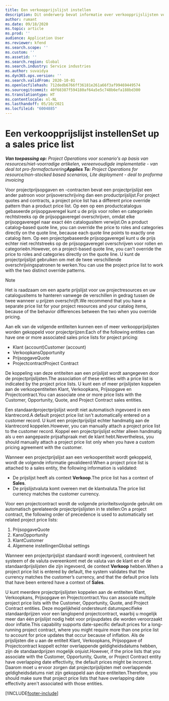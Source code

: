```yaml
---
title: Een verkoopprijslijst instellen
description: Dit onderwerp bevat informatie over verkoopprijslijsten voor projectprijzen.
author: rumant
ms.date: 09/18/2020
ms.topic: article
ms.prod: ''
audience: Application User
ms.reviewer: kfend
ms.search.scope: ''
ms.custom: ''
ms.assetid: ''
ms.search.region: Global
ms.search.industry: Service industries
ms.author: suvaidya
ms.dyn365.ops.version: ''
ms.search.validFrom: 2020-10-01
ms.openlocfilehash: 712dedb6766ff36181e261a66f3af99469449574
ms.sourcegitcommit: 40f68387f594180af64a5e5c748b6efa188bd300
ms.translationtype: HT
ms.contentlocale: nl-NL
ms.lasthandoff: 05/10/2021
ms.locfileid: "6004885"
---
```

# <a name="set-up-a-sales-price-list"></a><span data-ttu-id="6d07d-103">Een verkoopprijslijst instellen</span><span class="sxs-lookup"><span data-stu-id="6d07d-103">Set up a sales price list</span></span>

<span data-ttu-id="6d07d-104">_**Van toepassing op:** Project Operations voor scenario's op basis van resources/niet-voorradige artikelen, vereenvoudigde implementatie - van deal tot pro-formafacturering_</span><span class="sxs-lookup"><span data-stu-id="6d07d-104">_**Applies To:** Project Operations for resource/non-stocked based scenarios, Lite deployment - deal to proforma invoicing_</span></span>

<span data-ttu-id="6d07d-105">Voor projectprijsopgaven en -contracten bevat een projectprijslijst een ander patroon voor prijsoverschrijving dan een productprijslijst.</span><span class="sxs-lookup"><span data-stu-id="6d07d-105">For project quotes and contracts, a project price list has a different price override pattern than a product price list.</span></span> <span data-ttu-id="6d07d-106">Op een op een productcatalogus gebaseerde prijsopgaveregel kunt u de prijs voor rollen en categorieën rechtstreeks op de prijsopgaveregel overschrijven, omdat elke prijsopgaveregel naar exact één catalogusitem verwijst.</span><span class="sxs-lookup"><span data-stu-id="6d07d-106">On a product catalog–based quote line, you can override the price to roles and categories directly on the quote line, because each quote line points to exactly one catalog item.</span></span> <span data-ttu-id="6d07d-107">Op een projectgebaseerde prijsopgaveregel kunt u de prijs echter niet rechtstreeks op de prijsopgaveregel overschrijven voor rollen en categorieën.</span><span class="sxs-lookup"><span data-stu-id="6d07d-107">However, on a project-based quote line, you can't override the price to roles and categories directly on the quote line.</span></span> <span data-ttu-id="6d07d-108">U kunt de projectprijslijst gebruiken om met de twee verschillende overschrijvingspatronen te werken.</span><span class="sxs-lookup"><span data-stu-id="6d07d-108">You can use the project price list to work with the two distinct override patterns.</span></span>

> [!NOTE]
> <span data-ttu-id="6d07d-109">Het is raadzaam om een aparte prijslijst voor uw projectresources en uw catalogusitems te hanteren vanwege de verschillen in gedrag tussen de twee wanneer u prijzen overschrijft.</span><span class="sxs-lookup"><span data-stu-id="6d07d-109">We recommend that you have a separate price list for your project resources and your catalog items, because of the behavior differences between the two when you override pricing.</span></span>

<span data-ttu-id="6d07d-110">Aan elk van de volgende entiteiten kunnen een of meer verkoopprijslijsten worden gekoppeld voor projectprijzen:</span><span class="sxs-lookup"><span data-stu-id="6d07d-110">Each of the following entities can have one or more associated sales price lists for project pricing:</span></span>

- <span data-ttu-id="6d07d-111">Klant (account)</span><span class="sxs-lookup"><span data-stu-id="6d07d-111">Customer (account)</span></span> 
- <span data-ttu-id="6d07d-112">Verkoopkans</span><span class="sxs-lookup"><span data-stu-id="6d07d-112">Opportunity</span></span> 
- <span data-ttu-id="6d07d-113">Prijsopgave</span><span class="sxs-lookup"><span data-stu-id="6d07d-113">Quote</span></span> 
- <span data-ttu-id="6d07d-114">Projectcontract</span><span class="sxs-lookup"><span data-stu-id="6d07d-114">Project Contract</span></span>

<span data-ttu-id="6d07d-115">De koppeling van deze entiteiten aan een prijslijst wordt aangegeven door de projectprijslijsten.</span><span class="sxs-lookup"><span data-stu-id="6d07d-115">The association of these entities with a price list is indicated by the project price lists.</span></span> <span data-ttu-id="6d07d-116">U kunt een of meer prijslijsten koppelen aan de verkoopentiteiten Klant, Verkoopkans, Prijsopgave en Projectcontract.</span><span class="sxs-lookup"><span data-stu-id="6d07d-116">You can associate one or more price lists with the Customer, Opportunity, Quote, and Project Contract sales entities.</span></span>

<span data-ttu-id="6d07d-117">Een standaardprojectprijslijst wordt niet automatisch ingevoerd in een klantrecord.</span><span class="sxs-lookup"><span data-stu-id="6d07d-117">A default project price list isn't automatically entered on a customer record.</span></span> <span data-ttu-id="6d07d-118">U kunt een projectprijslijst echter handmatig aan de klantrecord koppelen.</span><span class="sxs-lookup"><span data-stu-id="6d07d-118">However, you can manually attach a project price list to the customer record.</span></span> <span data-ttu-id="6d07d-119">Koppel een projectprijslijst echter alleen handmatig als u een aangepaste prijsafspraak met de klant hebt.</span><span class="sxs-lookup"><span data-stu-id="6d07d-119">Nevertheless, you should manually attach a project price list only when you have a custom pricing agreement with the customer.</span></span> 

<span data-ttu-id="6d07d-120">Wanneer een projectprijslijst aan een verkoopentiteit wordt gekoppeld, wordt de volgende informatie gevalideerd:</span><span class="sxs-lookup"><span data-stu-id="6d07d-120">When a project price list is attached to a sales entity, the following information is validated:</span></span>

- <span data-ttu-id="6d07d-121">De prijslijst heeft als context **Verkoop**.</span><span class="sxs-lookup"><span data-stu-id="6d07d-121">The price list has a context of **Sales**.</span></span> 
- <span data-ttu-id="6d07d-122">De prijslijstvaluta komt overeen met de klantvaluta.</span><span class="sxs-lookup"><span data-stu-id="6d07d-122">The price list currency matches the customer currency.</span></span> 

<span data-ttu-id="6d07d-123">Voor een projectcontract wordt de volgende prioriteitsvolgorde gebruikt om automatisch gerelateerde projectprijslijsten in te stellen:</span><span class="sxs-lookup"><span data-stu-id="6d07d-123">On a project contract, the following order of precedence is used to automatically set related project price lists:</span></span>

1. <span data-ttu-id="6d07d-124">Prijsopgave</span><span class="sxs-lookup"><span data-stu-id="6d07d-124">Quote</span></span>
2. <span data-ttu-id="6d07d-125">Kans</span><span class="sxs-lookup"><span data-stu-id="6d07d-125">Opportunity</span></span>
3. <span data-ttu-id="6d07d-126">Klant</span><span class="sxs-lookup"><span data-stu-id="6d07d-126">Customer</span></span> 
4. <span data-ttu-id="6d07d-127">Algemene instellingen</span><span class="sxs-lookup"><span data-stu-id="6d07d-127">Global settings</span></span> 

<span data-ttu-id="6d07d-128">Wanneer een projectprijslijst standaard wordt ingevoerd, controleert het systeem of de valuta overeenkomt met de valuta van de klant en of de standaardprijslijsten die zijn ingevoerd, de context **Verkoop** hebben.</span><span class="sxs-lookup"><span data-stu-id="6d07d-128">When a project price list is entered by default, the system validates that the currency matches the customer’s currency, and that the default price lists that have been entered have a context of **Sales**.</span></span>

<span data-ttu-id="6d07d-129">U kunt meerdere projectprijslijsten koppelen aan de entiteiten Klant, Verkoopkans, Prijsopgave en Projectcontract.</span><span class="sxs-lookup"><span data-stu-id="6d07d-129">You can associate multiple project price lists with the Customer, Opportunity, Quote, and Project Contract entities.</span></span> <span data-ttu-id="6d07d-130">Deze mogelijkheid ondersteunt datumspecifieke standaardprijzen voor een langlopend projectcontract, waarbij u mogelijk meer dan één prijslijst nodig hebt voor prijsupdates die worden veroorzaakt door inflatie.</span><span class="sxs-lookup"><span data-stu-id="6d07d-130">This capability supports date-specific default prices for a long-running project contract, where you might require more than one price list to account for price updates that occur because of inflation.</span></span> <span data-ttu-id="6d07d-131">Als de prijslijsten die u aan de entiteit Klant, Verkoopkans, Prijsopgave of Projectcontract koppelt echter overlappende geldigheidsdatums hebben, zijn de standaardprijzen mogelijk onjuist.</span><span class="sxs-lookup"><span data-stu-id="6d07d-131">However, if the price lists that you associate with the Customer, Opportunity, Quote, or Project Contract entity have overlapping date effectivity, the default prices might be incorrect.</span></span> <span data-ttu-id="6d07d-132">Daarom moet u ervoor zorgen dat projectprijslijsten met overlappende geldigheidsdatums niet zijn gekoppeld aan deze entiteiten.</span><span class="sxs-lookup"><span data-stu-id="6d07d-132">Therefore, you should make sure that project price lists that have overlapping date effectivity aren't associated with those entities.</span></span>


[!INCLUDE[footer-include](../includes/footer-banner.md)]
